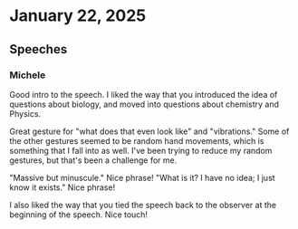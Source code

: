 # January 22, 2025

## Speeches

### Michele

Good intro to the speech. I liked the way that you introduced the idea of questions about biology, and moved into
questions about chemistry and Physics.

Great gesture for "what does that even look like" and "vibrations." Some of the other gestures seemed to be random hand
movements, which is something that I fall into as well. I've been trying to reduce my random gestures, but that's been a
challenge for me.

"Massive but minuscule." Nice phrase!
"What is it? I have no idea; I just know it exists." Nice phrase!

I also liked the way that you tied the speech back to the observer at the beginning of the speech. Nice touch!
